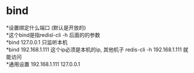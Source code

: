 # bind
*设置绑定什么端口    (默认是开放的)  
*这个bind是指redisl-cli -h 后面的的参数  
*bind 127.0.0.1  只监听本机  
*bind 192.168.1.111  这个ip必须是本机的ip, 其他机子 redis-cli -h 192.168.1.111 就能访问  
*通用设置 192.168.1.111 127.0.0.1  
